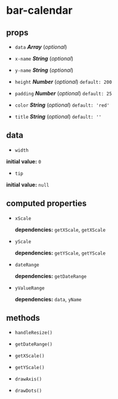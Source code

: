 # bar-calendar 

## props 

- `data` ***Array*** (*optional*) 

- `x-name` ***String*** (*optional*) 

- `y-name` ***String*** (*optional*) 

- `height` ***Number*** (*optional*) `default: 200` 

- `padding` ***Number*** (*optional*) `default: 25` 

- `color` ***String*** (*optional*) `default: 'red'` 

- `title` ***String*** (*optional*) `default: ''` 

## data 

- `width` 

**initial value:** `0` 

- `tip` 

**initial value:** `null` 

## computed properties 

- `xScale` 

   **dependencies:** `getXScale`, `getXScale` 

- `yScale` 

   **dependencies:** `getYScale`, `getYScale` 

- `dateRange` 

   **dependencies:** `getDateRange` 

- `yValueRange` 

   **dependencies:** `data`, `yName` 


## methods 

- `handleResize()` 

- `getDateRange()` 

- `getXScale()` 

- `getYScale()` 

- `drawAxis()` 

- `drawDots()` 

